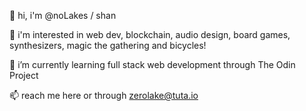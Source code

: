 👋 hi, i'm @noLakes / shan

👀 i'm interested in web dev, blockchain, audio design, board games, synthesizers, magic the gathering and bicycles!

🌱 i’m currently learning full stack web development through The Odin Project

📫 reach me here or through zerolake@tuta.io
